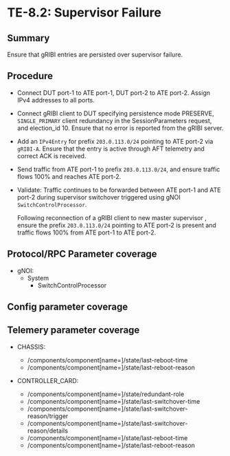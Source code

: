 # TE-8.2: Supervisor Failure

## Summary

Ensure that gRIBI entries are persisted over supervisor failure.

## Procedure

*   Connect DUT port-1 to ATE port-1, DUT port-2 to ATE port-2. Assign IPv4 addresses to all ports.

*   Connect gRIBI client to DUT specifying persistence mode PRESERVE,  `SINGLE_PRIMARY` client redundancy in
    the SessionParameters request, and election_id 10. Ensure that no error is reported from the gRIBI server.

*   Add an `IPv4Entry` for prefix `203.0.113.0/24` pointing to ATE port-2  via `gRIBI-A`. 
    Ensure that the entry is active through AFT telemetry and correct ACK is received.

*   Send traffic from ATE port-1 to prefix `203.0.113.0/24`, and ensure traffic flows 100%  and reaches ATE port-2.

*   Validate:
      Traffic continues to be forwarded between ATE port-1 and ATE port-2 during supervisor switchover triggered
      using gNOI `SwitchControlProcessor`.

      Following reconnection of a gRIBI client to new master supervisor , ensure the prefix `203.0.113.0/24`
      pointing to ATE port-2 is present and traffic flows 100% from ATE port-1 to ATE port-2.

## Protocol/RPC Parameter coverage

*   gNOI:
    *   System
        *   SwitchControlProcessor

## Config parameter coverage


## Telemery parameter coverage

*   CHASSIS:
    *   /components/component[name=<chassis>]/state/last-reboot-time
    *   /components/component[name=<chassis>]/state/last-reboot-reason

*   CONTROLLER_CARD:
    *   /components/component[name=<supervisor>]/state/redundant-role
    *   /components/component[name=<supervisor>]/state/last-switchover-time
    *   /components/component[name=<supervisor>]/state/last-switchover-reason/trigger
    *   /components/component[name=<supervisor>]/state/last-switchover-reason/details
    *   /components/component[name=<supervisor>]/state/last-reboot-time
    *   /components/component[name=<supervisor>]/state/last-reboot-reason
   
